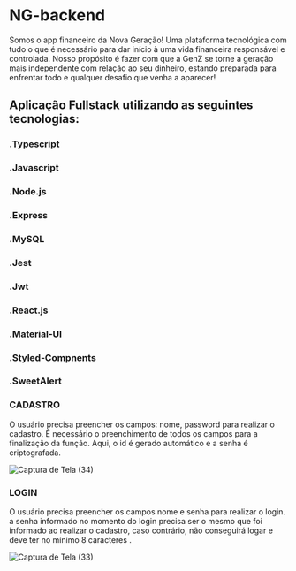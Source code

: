 # NG-backend


Somos o app financeiro da Nova Geração! Uma plataforma tecnológica com tudo o que é necessário para dar início à uma vida financeira responsável e controlada. Nosso propósito é fazer com que a GenZ se torne a geração mais independente com relação ao seu dinheiro, estando preparada para enfrentar todo e qualquer desafio que venha a aparecer!
## Aplicação Fullstack utilizando as seguintes tecnologias:
### .Typescript
### .Javascript
### .Node.js
### .Express
### .MySQL
### .Jest
### .Jwt
### .React.js
### .Material-UI
### .Styled-Compnents
### .SweetAlert

### CADASTRO 
O usuário precisa preencher os campos: nome, password
 para realizar o cadastro. É necessário o preenchimento de todos os campos para a finalização da função. Aqui, o id é gerado automático e a senha é criptografada.
<br>






![Captura de Tela (34)](https://user-images.githubusercontent.com/98975326/236948022-63c6ebea-5089-4473-a1f3-1ccdc79dbf1e.png)
<br>


### LOGIN
O usuário precisa preencher os campos nome e senha para realizar o login. a senha informado no momento do login precisa ser o mesmo que foi informado ao realizar o cadastro, caso contrário, não conseguirá logar e deve ter no mínimo 8 caracteres .
<br>




![Captura de Tela (33)](https://user-images.githubusercontent.com/98975326/236948553-b807798c-0c5c-4642-a665-721b8692d08f.png)
